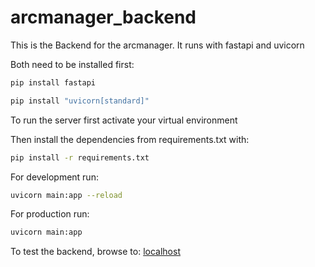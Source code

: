 # arcmanager_backend

This is the Backend for the arcmanager.
It runs with fastapi and uvicorn

Both need to be installed first:

```sh
pip install fastapi
```

```sh
pip install "uvicorn[standard]"
```

To run the server first activate your virtual environment

Then install the dependencies from requirements.txt with:

```sh
pip install -r requirements.txt
```

For development run:

```sh
uvicorn main:app --reload
```

For production run:

```sh
uvicorn main:app
```

To test the backend, browse to: [localhost](http://localhost:8000/docs)
